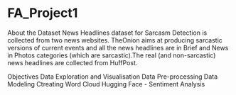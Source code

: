 # FA_Project1
About the Dataset
News Headlines dataset for Sarcasm Detection is collected from two news websites. TheOnion aims at producing sarcastic versions of current events and all the news headlines are in Brief and News in Photos categories (which are sarcastic).The real (and non-sarcastic) news headlines are collected from HuffPost.

Objectives
Data Exploration and Visualisation
Data Pre-processing
Data Modeling
Ctreating Word Cloud
Hugging Face - Sentiment Analysis
